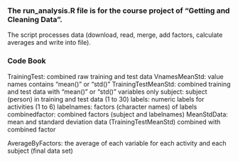 ### The run_analysis.R file is for the course project of “Getting and Cleaning Data”. 

The script processes data (download, read, merge, add factors, calculate averages and write into file).

### Code Book

TrainingTest: combined raw training and test data
VnamesMeanStd: value names contains “mean()” or “std()”
TrainingTestMeanStd: combined training and test data with “mean()” or “std()” variables only
subject: subject (person) in training and test data (1 to 30)
labels: numeric labels for activities (1 to 6)
labelnames: factors (character names) of labels
combinedfactor: combined factors (subject and labelnames)
MeanStdData: mean and standard deviation data (TrainingTestMeanStd) combined with combined factor

AverageByFactors: the average of each variable for each activity and each subject (final data set)



